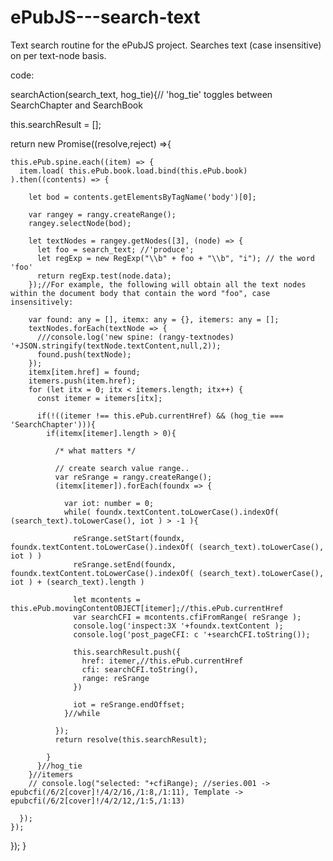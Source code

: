 # ePubJS---search-text
Text search routine for the ePubJS project. Searches text (case insensitive) on per text-node basis.

code:

searchAction(search_text, hog_tie){// 'hog_tie' toggles between SearchChapter and SearchBook
    
  this.searchResult = [];
      
  return new Promise((resolve,reject) =>{

    this.ePub.spine.each((item) => {
      item.load( this.ePub.book.load.bind(this.ePub.book) ).then((contents) => {
        
        let bod = contents.getElementsByTagName('body')[0];
  
        var rangey = rangy.createRange();
        rangey.selectNode(bod);
  
        let textNodes = rangey.getNodes([3], (node) => {
          let foo = search_text; //'produce';
          let regExp = new RegExp("\\b" + foo + "\\b", "i"); // the word 'foo'
          return regExp.test(node.data);
        });//For example, the following will obtain all the text nodes within the document body that contain the word "foo", case insensitively:
        
        var found: any = [], itemx: any = {}, itemers: any = [];
        textNodes.forEach(textNode => {
          ///console.log('new spine: (rangy-textnodes) '+JSON.stringify(textNode.textContent,null,2));
          found.push(textNode);
        });
        itemx[item.href] = found;
        itemers.push(item.href);
        for (let itx = 0; itx < itemers.length; itx++) {
          const itemer = itemers[itx];
          
          if(!((itemer !== this.ePub.currentHref) && (hog_tie === 'SearchChapter'))){
            if(itemx[itemer].length > 0){

              /* what matters */

              // create search value range..
              var reSrange = rangy.createRange();
              (itemx[itemer]).forEach(foundx => {

                var iot: number = 0;
                while( foundx.textContent.toLowerCase().indexOf( (search_text).toLowerCase(), iot ) > -1 ){

                  reSrange.setStart(foundx, foundx.textContent.toLowerCase().indexOf( (search_text).toLowerCase(), iot ) )
                  reSrange.setEnd(foundx, foundx.textContent.toLowerCase().indexOf( (search_text).toLowerCase(), iot ) + (search_text).length )

                  let mcontents = this.ePub.movingContentOBJECT[itemer];//this.ePub.currentHref
                  var searchCFI = mcontents.cfiFromRange( reSrange );
                  console.log('inspect:3X '+foundx.textContent );
                  console.log('post_pageCFI: c '+searchCFI.toString());

                  this.searchResult.push({
                    href: itemer,//this.ePub.currentHref
                    cfi: searchCFI.toString(),
                    range: reSrange
                  })

                  iot = reSrange.endOffset;
                }//while

              });
              return resolve(this.searchResult);
              
            }
          }//hog_tie
        }//itemers
        // console.log("selected: "+cfiRange); //series.001 -> epubcfi(/6/2[cover]!/4/2/16,/1:8,/1:11), Template -> epubcfi(/6/2[cover]!/4/2/12,/1:5,/1:13)
  
      });
    });

  });
}
